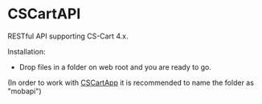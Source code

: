 # CSCartAPI

RESTful API supporting CS-Cart 4.x. 

Installation:
- Drop files in a folder on web root and you are ready to go.

(In order to work with [CSCartApp](https://github.com/lioutasb/CSCartApp) it is recommended to name the folder as "mobapi")
